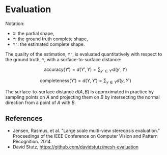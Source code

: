 # Evaluation

Notation:

- `X`: the partial shape,
- `Y`: the ground truth complete shape,
- `Y'`: the estimated complete shape.

The quality of the estimation, `Y'`, is evaluated quantitatively with respect
to the ground truth, `Y`, with a surface-to-surface distance:

```math
\text{accuracy}(Y') = d(Y', Y) = \sum_{y' \in Y'} d(y', Y)
```

```math
\text{completeness}(Y') = d(Y, Y') = \sum_{y \in Y} d(y, Y')
```

The surface-to-surface distance $`d(A, B)`$ is approximated in practice by
sampling points on $A$ and projecting them on $B$ by intersecting the normal
direction from a point of $A$ with $B$.


## References

- Jensen, Rasmus, et al.
  "Large scale multi-view stereopsis evaluation."
  Proceedings of the IEEE Conference on Computer Vision and Pattern
  Recognition.
  2014.
- David Stutz, https://github.com/davidstutz/mesh-evaluation
